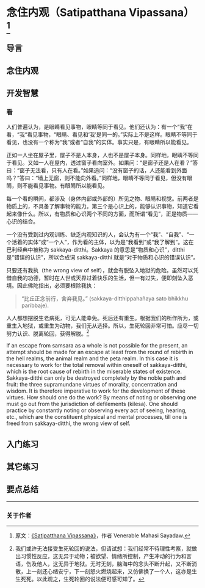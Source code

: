 # 念住内观（Satipatthana Vipassana） [^original]

## 导言

## 念住内观

## 开发智慧

### 看

人们普遍认为，是眼睛看见事物，眼睛等同于看见。他们还认为：有一个“我”在看，“我“看见事物，“眼睛、看见和‘我’是同一的。”实际上不是这样。眼睛不等同于看见，也没有一个称为“我”或者“自我”的实体。事实只是，有眼睛所以能看见。

正如一人坐在屋子里，屋子不是人本身，人也不是屋子本身。同样地，眼睛不等同于看见。又如一人在屋内，透过窗子看向室外。如果问：“是窗子还是人在看？”答曰：“窗子无法看，只有人在看。”如果追问：“没有窗子的话，人还能看到外面吗？”答曰：“墙上无窗，则不能向外看。”同样地，眼睛不等同于看见，但没有眼睛，则不能看见事物。有眼睛所以能看见。

每一个看的瞬间，都涉及（身体内部或外部的）所见之物、眼睛和视觉。前两者是物质上的，不具备了解事物的能力。第三个是心识上的，能够认识事物，知道它看起来像什么。所以，有物质和心识两个不同的方面，而所谓“看见”，正是物质——心识的结合。

一个没有受到过内观训练、缺乏内观知识的人，会认为有一个“我”、“自我”、“一个活着的实体”或“一个人”，作为看的主体，以为是“我看到”或“我了解到”。这在巴利经典中被称为 sakkaya-ditthi。Sakkaya 的意思是“物质和心识”，ditthi 是“错误的认识”，所以合成词 sakkaya-ditthi 就是“对于物质和心识的错误认识”。

只要还有我执（the wrong view of self），就会有脱坠入地狱的危险。虽然可以凭借自我的功德，暂时在人世或天界过着快乐的生活，但一有过失，便即刻坠入恶境。因此佛陀指出，必须要根除我执：

> “比丘正念前行，舍弃我见。”
> (sakkaya-ditthippahañaya sato bhikkhu paribbaje).

人人都想摆脱生老病死，可无人能幸免。死后还有重生。根据我们的所作所为，或重生入地狱，或重生为动物，我们无从选择。所以，生死轮回非常可怕。应尽一切努力认识、脱离轮回，获得解脱。[^death-rebirth]

If an escape from samsara as a whole is not possible for the present, an attempt should be made for an escape at least from the round of rebirth in the hell realms, the animal realm and the peta realm. In this case it is necessary to work for the total removal within oneself of sakkaya-ditthi, which is the root cause of rebirth in the miserable states of existence. Sakkaya-ditthi can only be destroyed completely by the noble path and fruit: the three supramundane virtues of morality, concentration and wisdom. It is therefore imperative to work for the development of these virtues. How should one do the work? By means of noting or observing one must go out from the jurisdiction of defilements (kilesa). One should practice by constantly noting or observing every act of seeing, hearing, etc., which are the constituent physical and mental processes, till one is freed from sakkaya-ditthi, the wrong view of self.

## 入门练习

## 其它练习

## 要点总结

---

### 关于作者

[^original]: 原文：[《Satipatthana Vipassana》](https://www.accesstoinsight.org/lib/authors/mahasi/wheel370.html)，作者 Venerable Mahasi Sayadaw.

[^death-rebirth]: 我们或许无法接受生死轮回的说法，但请试想：我们经常不待理性考察，就做出习惯性反应，这无异于动物；被欲望、情绪所控制，产生冲动的行为和言语，伤及他人，这无异于地狱。无时无刻，脑海中的念头不断升起，又不断消散，上一刻还心绪安宁，下一刻怒火燃烧起来，又仿佛换了一个人，这亦是生生死死。以此观之，生死轮回的说法便可感可知了。
